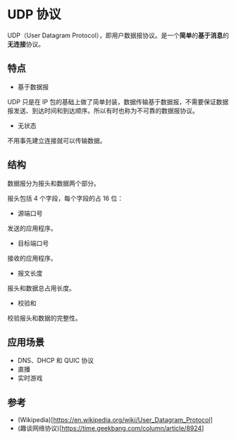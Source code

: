 # UDP 协议

UDP（User Datagram Protocol），即用户数据报协议。是一个**简单**的**基于消息**的**无连接**协议。

## 特点

- 基于数据报

UDP 只是在 IP 包的基础上做了简单封装，数据传输基于数据报，不需要保证数据报发送、到达时间和到达顺序。所以有时也称为不可靠的数据报协议。

- 无状态

不用事先建立连接就可以传输数据。

## 结构

数据报分为报头和数据两个部分。

报头包括 4 个字段，每个字段的占 16 位：

- 源端口号

发送的应用程序。

- 目标端口号

接收的应用程序。

- 报文长度

报头和数据总占用长度。

- 校验和

校验报头和数据的完整性。

## 应用场景

- DNS、DHCP 和 QUIC 协议
- 直播
- 实时游戏

## 参考

- (Wikipedia)[https://en.wikipedia.org/wiki/User_Datagram_Protocol]
- (趣谈网络协议)[https://time.geekbang.com/column/article/8924]